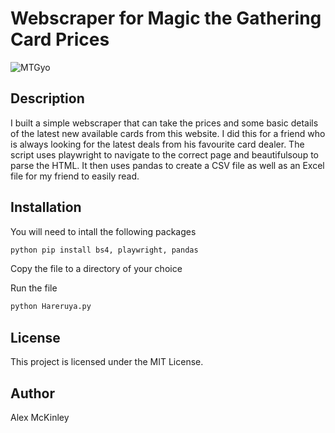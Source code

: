 # Webscraper for Magic the Gathering Card Prices

![MTGyo](https://www.google.com/url?sa=i&url=https%3A%2F%2Fen.wikipedia.org%2Fwiki%2FMagic%3A_The_Gathering&psig=AOvVaw0W4_ehH7Jyd84YKVjbmEq2&ust=1703610737261000&source=images&cd=vfe&opi=89978449&ved=0CBIQjRxqFwoTCLC479mKq4MDFQAAAAAdAAAAABAE)

## Description
I built a simple webscraper that can take the prices and some basic details of the latest new available cards from this website.
I did this for a friend who is always looking for the latest deals from his favourite card dealer. The script uses playwright to navigate to the correct page and beautifulsoup
to parse the HTML. It then uses pandas to create a CSV file as well as an Excel file for my friend to easily read.

## Installation
You will need to intall the following packages

```bash
python pip install bs4, playwright, pandas
```

Copy the file to a directory of your choice

Run the file

```bash
python Hareruya.py
```

## License
This project is licensed under the MIT License.

## Author
Alex McKinley
